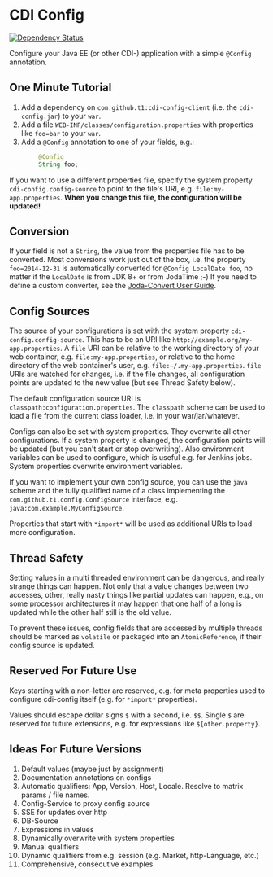 # CDI Config

[![Dependency Status](https://www.versioneye.com/user/projects/53f72f0ae09da337bc0003bd/badge.svg?style=flat)](https://www.versioneye.com/user/projects/53f72f0ae09da337bc0003bd)

Configure your Java EE (or other CDI-) application with a simple `@Config` annotation.

## One Minute Tutorial

1. Add a dependency on `com.github.t1:cdi-config-client` (i.e. the `cdi-config.jar`) to your `war`.
1. Add a file `WEB-INF/classes/configuration.properties` with properties like `foo=bar` to your `war`.
1. Add a `@Config` annotation to one of your fields, e.g.:

```java
        @Config
        String foo;
```

If you want to use a different properties file, specify the system property `cdi-config.config-source` to point to the file's URI, e.g. `file:my-app.properties`. __When you change this file, the configuration will be updated!__

## Conversion

If your field is not a `String`, the value from the properties file has to be converted. Most conversions work just out of the box, i.e. the property `foo=2014-12-31` is automatically converted for `@Config LocalDate foo`, no matter if the `LocalDate` is from JDK 8+ or from JodaTime ;-) If you need to define a custom converter, see the [Joda-Convert User Guide](http://www.joda.org/joda-convert/userguide.html).

## Config Sources

The source of your configurations is set with the system property `cdi-config.config-source`. This has to be an URI like `http://example.org/my-app.properties`. A `file` URI can be relative to the working directory of your web container, e.g. `file:my-app.properties`, or relative to the home directory of the web container's user, e.g. `file:~/.my-app.properties`. `file` URIs are watched for changes, i.e. if the file changes, all configuration points are updated to the new value (but see Thread Safety below).

The default configuration source URI is `classpath:configuration.properties`. The `classpath` scheme can be used to load a file from the current class loader, i.e. in your war/jar/whatever.

Configs can also be set with system properties. They overwrite all other configurations. If a system property is changed, the configuration points will be updated (but you can't start or stop overwriting). Also environment variables can be used to configure, which is useful e.g. for Jenkins jobs. System properties overwrite environment variables.

If you want to implement your own config source, you can use the `java` scheme and the fully qualified name of a class implementing the `com.github.t1.config.ConfigSource` interface, e.g. `java:com.example.MyConfigSource`.

Properties that start with `*import*` will be used as additional URIs to load more configuration.

## Thread Safety

Setting values in a multi threaded environment can be dangerous, and really strange things can happen. Not only that a value changes between two accesses, other, really nasty things like partial updates can happen, e.g., on some processor architectures it may happen that one half of a long is updated while the other half still is the old value.

To prevent these issues, config fields that are accessed by multiple threads should be marked as `volatile` or packaged into an `AtomicReference`, if their config source is updated.

## Reserved For Future Use

Keys starting with a non-letter are reserved, e.g. for meta properties used to configure cdi-config itself (e.g. for `*import*` properties).

Values should escape dollar signs `$` with a second, i.e. `$$`. Single `$` are reserved for future extensions, e.g. for expressions like `${other.property}`.

## Ideas For Future Versions

1. Default values (maybe just by assignment)
1. Documentation annotations on configs
1. Automatic qualifiers: App, Version, Host, Locale. Resolve to matrix params / file names.
1. Config-Service to proxy config source
1. SSE for updates over http
1. DB-Source
1. Expressions in values
1. Dynamically overwrite with system properties
1. Manual qualifiers
1. Dynamic qualifiers from e.g. session (e.g. Market, http-Language, etc.)
1. Comprehensive, consecutive examples
